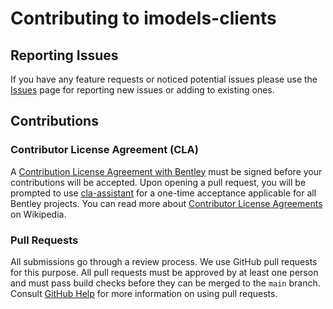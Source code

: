 # Contributing to imodels-clients

## Reporting Issues

If you have any feature requests or noticed potential issues please use the [Issues](https://github.com/iTwin/imodels-clients/issues) page for reporting new issues or adding to existing ones.

## Contributions

### Contributor License Agreement (CLA)

A [Contribution License Agreement with Bentley](https://gist.github.com/imodeljs-admin/9a071844d3a8d420092b5cf360e978ca) must be signed before your contributions will be accepted. Upon opening a pull request, you will be prompted to use [cla-assistant](https://cla-assistant.io/) for a one-time acceptance applicable for all Bentley projects.
You can read more about [Contributor License Agreements](https://en.wikipedia.org/wiki/Contributor_License_Agreement) on Wikipedia.

### Pull Requests

All submissions go through a review process.
We use GitHub pull requests for this purpose.
All pull requests must be approved by at least one person and must pass build checks before they can be merged to the `main` branch.
Consult [GitHub Help](https://help.github.com/articles/about-pull-requests/) for more information on using pull requests.
